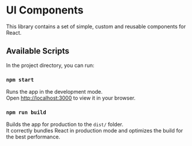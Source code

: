 # UI Components

This library contains a set of simple, custom and reusable components for React.

## Available Scripts

In the project directory, you can run:

### `npm start`

Runs the app in the development mode.\
Open [http://localhost:3000](http://localhost:3000) to view it in your browser.

### `npm run build`

Builds the app for production to the `dist/` folder.\
It correctly bundles React in production mode and optimizes the build for the best performance.
